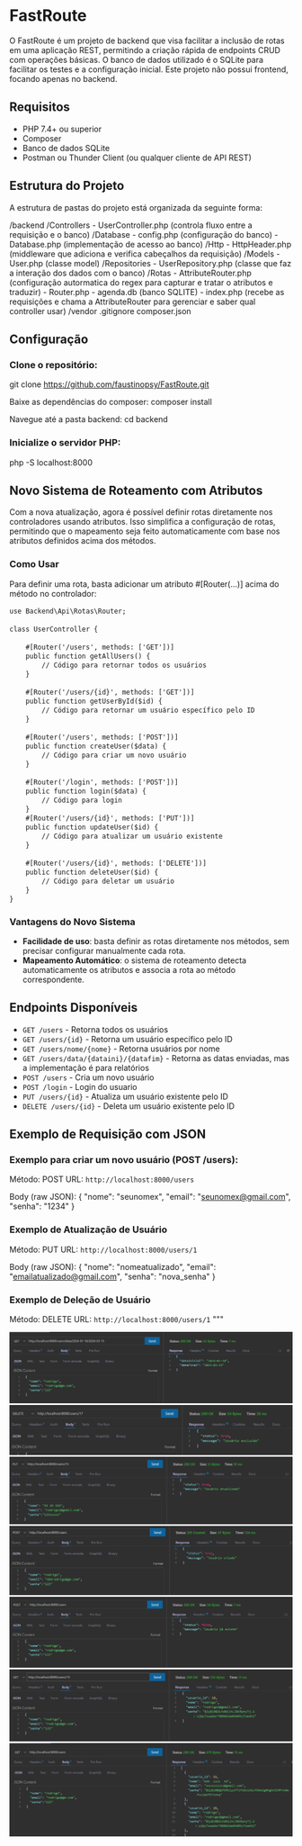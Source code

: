 # FastRoute
O FastRoute é um projeto de backend que visa facilitar a inclusão de rotas em uma aplicação REST, permitindo a criação rápida de endpoints CRUD com operações básicas. O banco de dados utilizado é o SQLite para facilitar os testes e a configuração inicial. Este projeto não possui frontend, focando apenas no backend.

## Requisitos
- PHP 7.4+ ou superior
- Composer
- Banco de dados SQLite
- Postman ou Thunder Client (ou qualquer cliente de API REST)

## Estrutura do Projeto
A estrutura de pastas do projeto está organizada da seguinte forma:

/backend
    /Controllers
        - UserController.php (controla fluxo entre a requisição e o banco)
    /Database
        - config.php (configuração do banco)
        - Database.php (implementação de acesso ao banco)
    /Http
        - HttpHeader.php (middleware que adiciona e verifica cabeçalhos da requisição)
    /Models
        - User.php (classe model)
    /Repositories
        - UserRepository.php (classe que faz a interação dos dados com o banco)
    /Rotas
        - AttributeRouter.php (configuração autormatica do regex para capturar e tratar o atributos e traduzir)
        - Router.php 
    - agenda.db (banco SQLITE)
    - index.php (recebe as requisições e chama a AttributeRouter para gerenciar e saber qual controller usar)
/vendor
.gitignore
composer.json

## Configuração

### Clone o repositório:
git clone https://github.com/faustinopsy/FastRoute.git

Baixe as dependências do composer:
composer install

Navegue até a pasta backend:
cd backend

### Inicialize o servidor PHP:
php -S localhost:8000

## Novo Sistema de Roteamento com Atributos

Com a nova atualização, agora é possível definir rotas diretamente nos controladores usando atributos. Isso simplifica a configuração de rotas, permitindo que o mapeamento seja feito automaticamente com base nos atributos definidos acima dos métodos.

### Como Usar

Para definir uma rota, basta adicionar um atributo #[Router(...)] acima do método no controlador:
```
use Backend\Api\Rotas\Router;

class UserController {
    
    #[Router('/users', methods: ['GET'])]
    public function getAllUsers() {
        // Código para retornar todos os usuários
    }

    #[Router('/users/{id}', methods: ['GET'])]
    public function getUserById($id) {
        // Código para retornar um usuário específico pelo ID
    }

    #[Router('/users', methods: ['POST'])]
    public function createUser($data) {
        // Código para criar um novo usuário
    }

    #[Router('/login', methods: ['POST'])]
    public function login($data) {
        // Código para login
    }
    #[Router('/users/{id}', methods: ['PUT'])]
    public function updateUser($id) {
        // Código para atualizar um usuário existente
    }

    #[Router('/users/{id}', methods: ['DELETE'])]
    public function deleteUser($id) {
        // Código para deletar um usuário
    }
}
```
### Vantagens do Novo Sistema
- **Facilidade de uso**: basta definir as rotas diretamente nos métodos, sem precisar configurar manualmente cada rota.
- **Mapeamento Automático**: o sistema de roteamento detecta automaticamente os atributos e associa a rota ao método correspondente.

## Endpoints Disponíveis
- `GET /users` - Retorna todos os usuários
- `GET /users/{id}` - Retorna um usuário específico pelo ID
- `GET /users/nome/{nome}` - Retorna usuários por nome
- `GET /users/data/{dataini}/{datafim}` - Retorna as datas enviadas, mas a implementação é para relatórios
- `POST /users` - Cria um novo usuário
- `POST /login` - Login do usuario
- `PUT /users/{id}` - Atualiza um usuário existente pelo ID
- `DELETE /users/{id}` - Deleta um usuário existente pelo ID

## Exemplo de Requisição com JSON

### Exemplo para criar um novo usuário (POST /users):
Método: POST
URL: `http://localhost:8000/users`

Body (raw JSON):
{
  "nome": "seunomex",
  "email": "seunomex@gmail.com",
  "senha": "1234"
}

### Exemplo de Atualização de Usuário
Método: PUT
URL: `http://localhost:8000/users/1`

Body (raw JSON):
{
  "nome": "nomeatualizado",
  "email": "emailatualizado@gmail.com",
  "senha": "nova_senha"
}

### Exemplo de Deleção de Usuário
Método: DELETE
URL: `http://localhost:8000/users/1`
"""

![busca por datas](img/img-1.png)
![deletar usuario](img/img-2.png)
![atualizar usuario](img/img-3.png)
![criar usuario](img/img-4.png)
![tentar criar usuario existente](img/img-5.png)
![buscar usuario por id](img/img-6.png)
![buscar todos](img/img-7.png)
